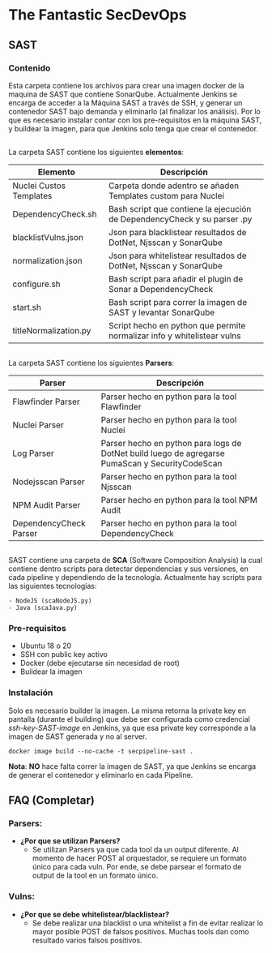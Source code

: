 # The Fantastic SecDevOps
## SAST

### Contenido
Esta carpeta contiene los archivos para crear una imagen docker de la maquina de SAST que contiene SonarQube. Actualmente Jenkins se encarga de acceder a la Máquina SAST a través de SSH, y generar un contenedor SAST bajo demanda y eliminarlo (al finalizar los análisis). Por lo que es necesario instalar contar con los pre-requisitos en la máquina SAST, y buildear la imagen, para que Jenkins solo tenga que crear el contenedor.

##

La carpeta SAST contiene los siguientes **elementos**:

|Elemento                     | Descripción                                                              |
|-----------------------------|--------------------------------------------------------------------------|
|Nuclei Custos Templates      | Carpeta donde adentro se añaden Templates custom para Nuclei             |
|DependencyCheck.sh           | Bash script que contiene la ejecución de DependencyCheck y su parser .py |
|blacklistVulns.json          | Json para blacklistear resultados de DotNet, Njsscan y SonarQube         |
|normalization.json           | Json para whitelistear resultados de DotNet, Njsscan y SonarQube         |
|configure.sh                 | Bash script para añadir el plugin de Sonar a DependencyCheck             |
|start.sh                     | Bash script para correr la imagen de SAST y levantar SonarQube           |
|titleNormalization.py        | Script hecho en python que permite normalizar info y whitelistear vulns  |

##

La carpeta SAST contiene los siguientes **Parsers**:

|Parser                       | Descripción                                                                                    |
|-----------------------------|------------------------------------------------------------------------------------------------|
|Flawfinder Parser            | Parser hecho en python para la tool Flawfinder                                                 |
|Nuclei Parser                | Parser hecho en python para la tool Nuclei                                                     |
|Log Parser                   | Parser hecho en python para logs de DotNet build luego de agregarse PumaScan y SecurityCodeScan|
|Nodejsscan Parser            | Parser hecho en python para la tool Njsscan                                                    |
|NPM Audit  Parser            | Parser hecho en python para la tool NPM Audit                                                  |
|DependencyCheck Parser       | Parser hecho en python para la tool DependencyCheck                                            |

##

SAST contiene una carpeta de **SCA** (Software Composition Analysis) la cual contiene dentro scripts para detectar dependencias y sus versiones, en cada pipeline y dependiendo de la tecnología. Actualmente hay scripts para las siguientes tecnologías:

	- NodeJS (scaNodeJS.py)
	- Java (scaJava.py)

### Pre-requisitos
- Ubuntu 18 o 20
- SSH con public key activo
- Docker (debe ejecutarse sin necesidad de root)
- Buildear la imagen

### Instalación

Solo es necesario builder la imagen. La misma retorna la private key en pantalla (durante el building) que debe ser configurada como credencial *ssh-key-SAST-image* en Jenkins, ya que esa private key corresponde a la imagen de SAST generada y no al server.

```
docker image build --no-cache -t secpipeline-sast .
```

**Nota**: **NO** hace falta correr la imagen de SAST, ya que Jenkins se encarga de generar el contenedor y eliminarlo en cada Pipeline.

## FAQ (Completar)

### Parsers:

- **¿Por que se utilizan Parsers?**  
	- Se utilizan Parsers ya que cada tool da un output diferente. Al momento de hacer POST al orquestador, se requiere un formato único para cada vuln. Por ende, se debe parsear el formato de output de la tool en un formato único.

### Vulns:

- **¿Por que se debe whitelistear/blacklistear?**  
	- Se debe realizar una blacklist o una whitelist a fin de evitar realizar lo mayor posible POST de falsos positivos. Muchas tools dan como resultado varios falsos positivos.

##

